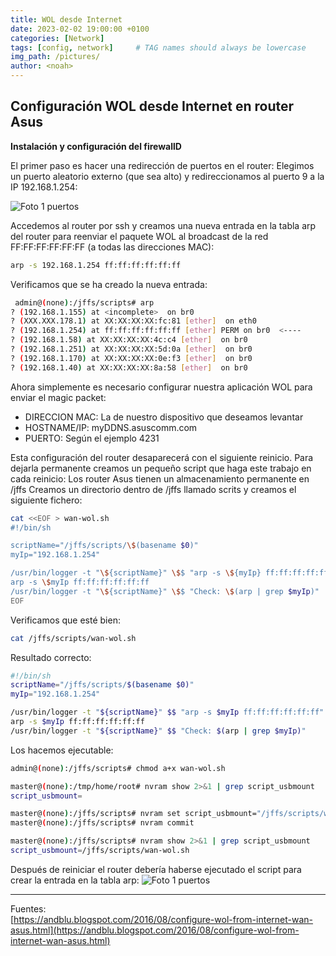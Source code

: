 ```yaml
---
title: WOL desde Internet
date: 2023-02-02 19:00:00 +0100
categories: [Network]
tags: [config, network]     # TAG names should always be lowercase
img_path: /pictures/
author: <noah>
---
```

## Configuración WOL desde Internet en router Asus

**Instalación y configuración del firewallD**

El primer paso es hacer una redirección de puertos en el router:
Elegimos un puerto aleatorio externo (que sea alto) y redireccionamos al puerto 9 a la IP 192.168.1.254:

![Foto 1 puertos](redirect-puertos.png)

Accedemos al router por ssh y creamos una nueva entrada en la tabla arp del router para reenviar el paquete WOL al broadcast de la red FF:FF:FF:FF:FF:FF (a todas las direcciones MAC):  

``` bash
arp -s 192.168.1.254 ff:ff:ff:ff:ff:ff
```
Verificamos que se ha creado la nueva entrada:
``` bash
 admin@(none):/jffs/scripts# arp
? (192.168.1.155) at <incomplete>  on br0
? (XXX.XXX.178.1) at XX:XX:XX:XX:fc:81 [ether]  on eth0
? (192.168.1.254) at ff:ff:ff:ff:ff:ff [ether] PERM on br0  <----
? (192.168.1.58) at XX:XX:XX:XX:4c:c4 [ether]  on br0
? (192.168.1.251) at XX:XX:XX:XX:5d:0a [ether]  on br0
? (192.168.1.170) at XX:XX:XX:XX:0e:f3 [ether]  on br0
? (192.168.1.40) at XX:XX:XX:XX:8a:58 [ether]  on br0
```

Ahora simplemente es necesario configurar nuestra aplicación WOL para enviar el magic packet:
- DIRECCION MAC: La de nuestro dispositivo que deseamos levantar
- HOSTNAME/IP: myDDNS.asuscomm.com
- PUERTO: Según el ejemplo 4231

Esta configuración del router desaparecerá con el siguiente reinicio. Para dejarla permanente creamos un pequeño script que haga este trabajo en cada reinicio:
Los router Asus tienen un almacenamiento permanente en /jffs
Creamos un directorio dentro de /jffs llamado scrits y creamos el siguiente fichero:

``` bash
cat <<EOF > wan-wol.sh
#!/bin/sh

scriptName="/jffs/scripts/\$(basename $0)"
myIp="192.168.1.254"

/usr/bin/logger -t "\${scriptName}" \$$ "arp -s \${myIp} ff:ff:ff:ff:ff:ff"
arp -s \$myIp ff:ff:ff:ff:ff:ff
/usr/bin/logger -t "\${scriptName}" \$$ "Check: \$(arp | grep $myIp)"
EOF
```
Verificamos que esté bien:
``` bash
cat /jffs/scripts/wan-wol.sh
```
Resultado correcto:
``` bash
#!/bin/sh
scriptName="/jffs/scripts/$(basename $0)"
myIp="192.168.1.254"

/usr/bin/logger -t "${scriptName}" $$ "arp -s $myIp ff:ff:ff:ff:ff:ff"
arp -s $myIp ff:ff:ff:ff:ff:ff
/usr/bin/logger -t "${scriptName}" $$ "Check: $(arp | grep $myIp)"
```
Los hacemos ejecutable:
``` bash
admin@(none):/jffs/scripts# chmod a+x wan-wol.sh
```

``` bash
master@(none):/tmp/home/root# nvram show 2>&1 | grep script_usbmount
script_usbmount=
```

``` bash
master@(none):/jffs/scripts# nvram set script_usbmount="/jffs/scripts/wan-wol.sh"
master@(none):/jffs/scripts# nvram commit
```

``` bash
master@(none):/jffs/scripts# nvram show 2>&1 | grep script_usbmount
script_usbmount=/jffs/scripts/wan-wol.sh
```
Después de reiniciar el router debería haberse ejecutado el script para crear la entrada en la tabla arp:
![Foto 1 puertos](/redirect-puertos-2.png)


***
Fuentes:  
[https://andblu.blogspot.com/2016/08/configure-wol-from-internet-wan-asus.html](https://andblu.blogspot.com/2016/08/configure-wol-from-internet-wan-asus.html)  

